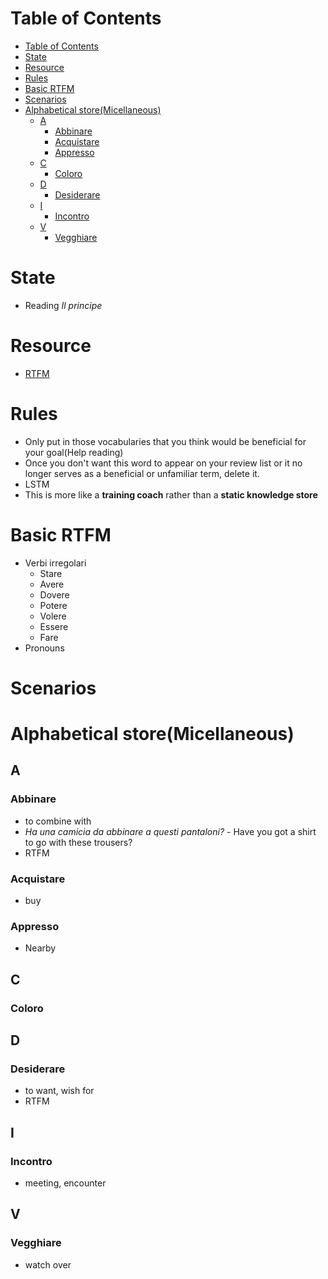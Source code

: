 # Table of Contents
- [Table of Contents](#table-of-contents)
- [State](#state)
- [Resource](#resource)
- [Rules](#rules)
- [Basic RTFM](#basic-rtfm)
- [Scenarios](#scenarios)
- [Alphabetical store(Micellaneous)](#alphabetical-storemicellaneous)
  - [A](#a)
    - [Abbinare](#abbinare)
    - [Acquistare](#acquistare)
    - [Appresso](#appresso)
  - [C](#c)
    - [Coloro](#coloro)
  - [D](#d)
    - [Desiderare](#desiderare)
  - [I](#i)
    - [Incontro](#incontro)
  - [V](#v)
    - [Vegghiare](#vegghiare)
# State
- Reading *Il principe*

# Resource
- [RTFM](https://www.collinsdictionary.com/dictionary/italian-english/appresso)
# Rules
- Only put in those vocabularies that you think would be beneficial for your goal(Help reading)
- Once you don't want this word to appear on your review list or it no longer serves as a beneficial or unfamiliar term, delete it.
- LSTM
- This is more like a **training coach** rather than a **static knowledge store**

# Basic RTFM
- Verbi irregolari
  - Stare
  - Avere
  - Dovere
  - Potere
  - Volere
  - Essere
  - Fare
- Pronouns
# Scenarios

# Alphabetical store(Micellaneous)
## A
### Abbinare
- to combine with
- *Ha una camicia da abbinare a questi pantaloni?* - Have you got a shirt to go with these trousers?
- RTFM
### Acquistare
- buy

### Appresso
- Nearby
## C
### Coloro
## D
### Desiderare
- to want, wish for
- RTFM

## I
### Incontro
- meeting, encounter

## V
### Vegghiare
- watch over